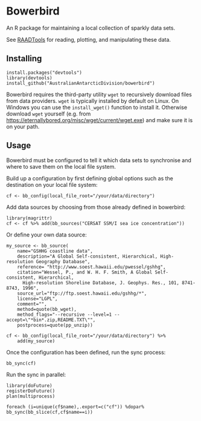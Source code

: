 # Bowerbird

An R package for maintaining a local collection of sparkly data sets.

See [RAADTools](https://github.com/AustralianAntarcticDivision/raadtools) for reading, plotting, and manipulating these data.

## Installing

```{r,eval=FALSE}
install.packages("devtools")
library(devtools)
install_github("AustralianAntarcticDivision/bowerbird")
```

Bowerbird requires the third-party utility `wget` to recursively download files from data providers. `wget` is typically installed by default on Linux.
On Windows you can use the `install_wget()` function to install it. Otherwise download `wget` yourself (e.g. from https://eternallybored.org/misc/wget/current/wget.exe) and make sure it is on your path.

## Usage

Bowerbird must be configured to tell it which data sets to synchronise and where to save them on the local file system.

Build up a configuration by first defining global options such as the destination on your local file system:

```{r,eval=FALSE}
cf <- bb_config(local_file_root="/your/data/directory")
```

Add data sources by choosing from those already defined in bowerbird:

```{r,eval=FALSE}
library(magrittr)
cf <- cf %>% add(bb_sources("CERSAT SSM/I sea ice concentration"))
```

Or define your own data source:

```{r,eval=FALSE}
my_source <- bb_source(
    name="GSHHG coastline data",
    description="A Global Self-consistent, Hierarchical, High-resolution Geography Database",
    reference= "http://www.soest.hawaii.edu/pwessel/gshhg",
    citation="Wessel, P., and W. H. F. Smith, A Global Self-consistent, Hierarchical,
      High-resolution Shoreline Database, J. Geophys. Res., 101, 8741-8743, 1996",
    source_url="ftp://ftp.soest.hawaii.edu/gshhg/*",
    license="LGPL",
    comment="",
    method=quote(bb_wget),
    method_flags="--recursive --level=1 --accept=\"*bin*.zip,README.TXT\"",
    postprocess=quote(pp_unzip))

cf <- bb_config(local_file_root="/your/data/directory") %>%
    add(my_source)
```

Once the configuration has been defined, run the sync process:

```{r,eval=FALSE}
bb_sync(cf)
```

Run the sync in parallel:
```{r,eval=FALSE}
library(doFuture)
registerDoFuture()
plan(multiprocess)

foreach (i=unique(cf$name),.export=c("cf")) %dopar% bb_sync(bb_slice(cf,cf$name==i))
```
